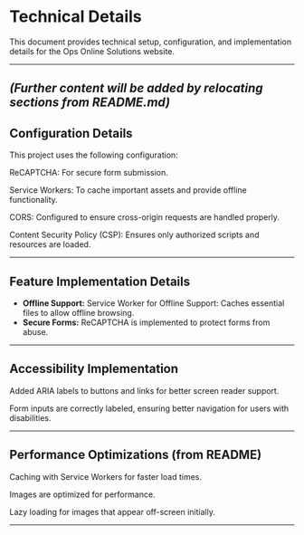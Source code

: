 # Technical Details

This document provides technical setup, configuration, and implementation details for the Ops Online Solutions website.

---
*(Further content will be added by relocating sections from README.md)*
---

## Configuration Details

  This project uses the following configuration:

ReCAPTCHA: For secure form submission.

  Service Workers: To cache important assets and provide offline functionality.

CORS: Configured to ensure cross-origin requests are handled properly.

  Content Security Policy (CSP): Ensures only authorized scripts and resources are loaded.

---

## Feature Implementation Details

*   **Offline Support:** Service Worker for Offline Support: Caches essential files to allow offline browsing.
*   **Secure Forms:** ReCAPTCHA is implemented to protect forms from abuse.

---

## Accessibility Implementation

  Added ARIA labels to buttons and links for better screen reader support.

  Form inputs are correctly labeled, ensuring better navigation for users with disabilities.

---

## Performance Optimizations (from README)

  Caching with Service Workers for faster load times.

  Images are optimized for performance.

  Lazy loading for images that appear off-screen initially.

---
